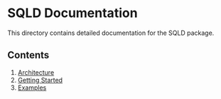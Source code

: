 # SQLD Documentation

This directory contains detailed documentation for the SQLD package.

## Contents

1. [Architecture](./architecture.md)
2. [Getting Started](./getting-started.md)
3. [Examples](./examples.md)
